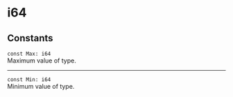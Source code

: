 # i64

## Constants
`const Max: i64`\
Maximum value of type.

---

`const Min: i64`\
Minimum value of type. 
